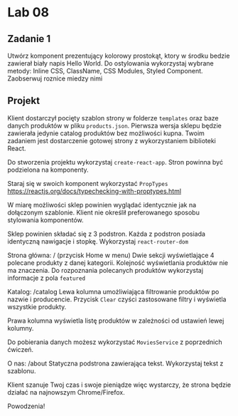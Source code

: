 # Lab 08

## Zadanie 1

Utwórz komponent prezentujący kolorowy prostokąt, ktory w środku bedzie zawierał biały napis Hello World. Do ostylowania wykorzystaj wybrane metody: Inline CSS, ClassName, CSS Modules, Styled Component. Zaobserwuj roznice miedzy nimi

## Projekt

Klient dostarczył pocięty szablon strony w folderze `templates` oraz baze danych produktów w pliku `products.json`. Pierwsza wersja sklepu będzie zawierała jedynie catalog produktów bez możliwości kupna. Twoim zadaniem jest dostarczenie gotowej strony z wykorzystaniem biblioteki React.

Do stworzenia projektu wykorzystaj `create-react-app`.
Stron powinna być podzielona na komponenty.

Staraj się w swoich komponent wykorzystać `PropTypes`
https://reactjs.org/docs/typechecking-with-proptypes.html

W miarę możliwości sklep powinien wyglądać identycznie jak na dołączonym szablonie. Klient nie określił preferowanego sposobu stylowania komponentów.

Sklep powinien składać się z 3 podstron. Każda z podstron posiada identyczną nawigacje i stopkę. Wykorzystaj `react-router-dom`

Strona główna: / (przycisk Home w menu)
Dwie sekcji wyświetlające 4 polecane produkty z danej kategorii. Kolejność wyświetlania produktów nie ma znaczenia.
Do rozpoznania polecanych produktów wykorzystaj informacje z pola `featured`

Katalog: /catalog
Lewa kolumna umożliwiająca filtrowanie produktów po nazwie i producencie. Przycisk `Clear` czyści zastosowane filtry i wyświetla wszystkie produkty.

Prawa kolumna wyświetla listę produktów w zależności od ustawień lewej kolumny.

Do pobierania danych możesz wykorzystać `MoviesService` z poprzednich ćwiczeń.

O nas: /about
Statyczna podstrona zawierająca tekst. Wykorzystaj tekst z szablonu.

Klient szanuje Twoj czas i swoje pieniądze więc wystarczy, że strona będzie działać na najnowszym Chrome/Firefox.

Powodzenia!
